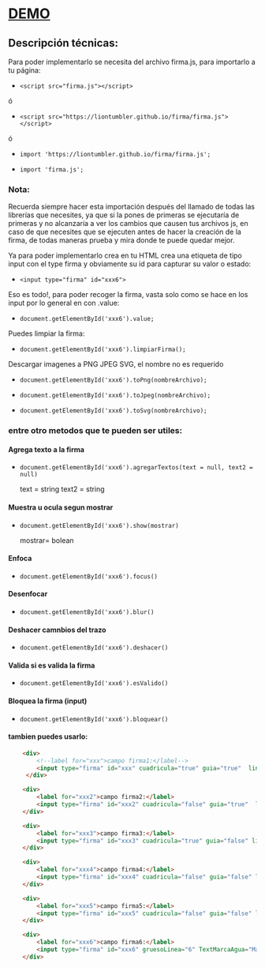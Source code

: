 # [DEMO](https://liontumbler.github.io/firma/)
## Descripción técnicas:
Para poder implementarlo se necesita del archivo firma.js, para importarlo a tu página:
-     <script src="firma.js"></script>
ó
-     <script src="https://liontumbler.github.io/firma/firma.js"></script>
ó
-     import 'https://liontumbler.github.io/firma/firma.js';
-     import 'firma.js';
### Nota:
Recuerda siempre hacer esta importación después del llamado de todas las librerías que necesites, ya que si la pones de primeras se ejecutaría de primeras y no alcanzaría a ver los cambios que causen tus archivos js, en caso de que necesites que se ejecuten antes de hacer la creación de la firma, de todas maneras prueba y mira donde te puede quedar mejor.

Ya para poder implementarlo crea en tu HTML crea una etiqueta de tipo input con el type firma y obviamente su id para capturar su valor o estado:

-     <input type="firma" id="xxx6">

Eso es todo!, para poder recoger la firma, vasta solo como se hace en los input por lo general en con .value:
-     document.getElementById('xxx6').value;

Puedes limpiar la firma:

-     document.getElementById('xxx6').limpiarFirma();

Descargar imagenes a PNG JPEG SVG, el nombre no es requerido
-     document.getElementById('xxx6').toPng(nombreArchivo);
-     document.getElementById('xxx6').toJpeg(nombreArchivo);
-     document.getElementById('xxx6').toSvg(nombreArchivo);

### entre otro metodos que te pueden ser utiles:

#### Agrega texto a la firma
-     document.getElementById('xxx6').agregarTextos(text = null, text2 = null)
    text = string
    text2 = string
    
#### Muestra u ocula segun mostrar
-     document.getElementById('xxx6').show(mostrar)
    mostrar= bolean
    
#### Enfoca
-     document.getElementById('xxx6').focus()

#### Desenfocar
-     document.getElementById('xxx6').blur()

#### Deshacer camnbios del trazo
-     document.getElementById('xxx6').deshacer()

#### Valida si es valida la firma
-     document.getElementById('xxx6').esValido()

#### Bloquea la firma (input)
-     document.getElementById('xxx6').bloquear()

#### tambien puedes usarlo:
```html
    <div>
        <!--label for="xxx">campo firma1:</label-->
        <input type="firma" id="xxx" cuadricula="true" guia="true"  lineaNegraImagen="true" text1="Edwin Velasquez Jimenez" text2="Creador de la libreria">
     </div>

    <div>
        <label for="xxx2">campo firma2:</label>
        <input type="firma" id="xxx2" cuadricula="false" guia="true"  lineaNegraImagen="true" text1="Edwin Velasquez Jimenez" text2="Creador de la libreria">
    </div>

    <div>
        <label for="xxx3">campo firma3:</label>
        <input type="firma" id="xxx3" cuadricula="true" guia="false" lineaNegraImagen="true"  text1="Edwin Velasquez Jimenez" text2="Creador de la libreria" TextMarcaAgua="Marca Registrada">
    </div>

    <div>
        <label for="xxx4">campo firma4:</label>
        <input type="firma" id="xxx4" cuadricula="false" guia="false" lineaNegraImagen="false"  text1="Edwin Velasquez Jimenez" text2="Creador de la libreria" TextMarcaAgua="Edwin Velasquez Jimenez">
    </div>

    <div>
        <label for="xxx5">campo firma5:</label>
        <input type="firma" id="xxx5" cuadricula="false" guia="false" lineaNegraImagen="false">
    </div>

    <div>
        <label for="xxx6">campo firma6:</label>
        <input type="firma" id="xxx6" gruesoLinea="6" TextMarcaAgua="Marca">
    </div>
```
